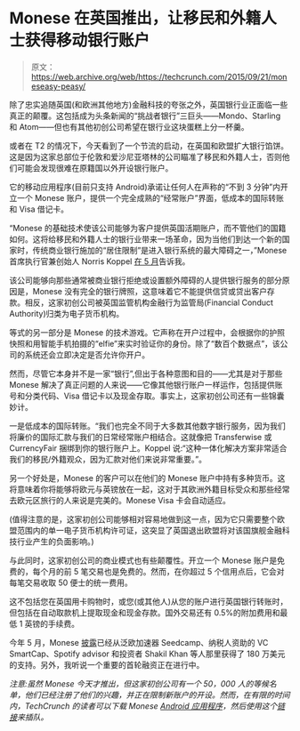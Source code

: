 # Monese 在英国推出，让移民和外籍人士获得移动银行账户 

> 原文：<https://web.archive.org/web/https://techcrunch.com/2015/09/21/moneseasy-peasy/>

除了忠实追随英国(和欧洲其他地方)金融科技的夸张之外，英国银行业正面临一些真正的颠覆。这包括成为头条新闻的“挑战者银行”三巨头——Mondo、Starling 和 Atom——但也有其他初创公司希望在银行业这块蛋糕上分一杯羹。

或者在 T2 的情况下，今天看到了一个节流的启动，在英国和欧盟扩大银行馅饼。这是因为这家总部位于伦敦和爱沙尼亚塔林的公司瞄准了移民和外籍人士，否则他们可能会发现很难在原籍国以外开设银行账户。

它的移动应用程序(目前只支持 Android)承诺让任何人在声称的“不到 3 分钟”内开立一个 Monese 账户，提供一个完全成熟的“经常账户”界面，低成本的国际转账和 Visa 借记卡。

“Monese 的基础技术使该公司能够为客户提供英国活期账户，而不管他们的国籍如何。这将给移民和外籍人士的银行业带来一场革命，因为当他们到达一个新的国家时，传统商业银行施加的“居住限制”是进入银行系统的最大障碍之一，”Monese 首席执行官兼创始人 Norris Koppel [在 5 月](https://web.archive.org/web/20221207111851/https://beta.techcrunch.com/2015/05/27/monese/)告诉我。

该公司能够向那些通常被商业银行拒绝或设置额外障碍的人提供银行服务的部分原因是，Monese 没有完全的银行牌照，这意味着它不能提供信贷或贷出客户存款。相反，这家初创公司被英国监管机构金融行为监管局(Financial Conduct Authority)归类为电子货币机构。

等式的另一部分是 Monese 的技术游戏。它声称在开户过程中，会根据你的护照快照和用智能手机拍摄的“elfie”来实时验证你的身份。除了“数百个数据点”，该公司的系统还会立即决定是否允许你开户。

然而，尽管它本身并不是一家“银行”,但出于各种意图和目的——尤其是对于那些 Monese 解决了真正问题的人来说——它像其他银行账户一样运作，包括提供账号和分类代码、Visa 借记卡以及现金存取。事实上，这家初创公司还有一些锦囊妙计。

一是低成本的国际转账。“我们也完全不同于大多数其他数字银行服务，因为我们将廉价的国际汇款与我们的日常经常账户相结合。这就像把 Transferwise 或 CurrencyFair 捆绑到你的银行账户上。Koppel 说:“这种一体化解决方案非常适合我们的移民/外籍观众，因为汇款对他们来说非常重要。”。

另一个好处是，Monese 的客户可以在他们的 Monese 账户中持有多种货币。这将意味着你将能够将欧元与英镑放在一起，这对于其欧洲外籍目标受众和那些经常去欧元区旅行的人来说是完美的。Monese Visa 卡会自动适应。

(值得注意的是，这家初创公司能够相对容易地做到这一点，因为它只需要整个欧盟范围内的单一电子货币机构许可证，这突显了英国退出欧盟将对该国旗舰金融科技行业产生的负面影响。)

与此同时，这家初创公司的商业模式也有些颠覆性。开立一个 Monese 账户是免费的，每个月的前 5 笔交易也是免费的。然而，在你超过 5 个信用点后，它会对每笔交易收取 50 便士的统一费用。

这不包括您在英国用卡购物时，或您(或其他人)从您的账户进行英国银行转账时，但包括在自动取款机上提取现金和现金存款。国外交易还有 0.5%的附加费用和最低 1 英镑的手续费。

今年 5 月，Monese [披露](https://web.archive.org/web/20221207111851/https://beta.techcrunch.com/2015/05/27/monese/)已经从泛欧加速器 Seedcamp、纳税人资助的 VC SmartCap、Spotify advisor 和投资者 Shakil Khan 等人那里获得了 180 万美元的支持。另外，我听说一个重要的首轮融资正在进行中。

*注意:虽然 Monese 今天才推出，但这家初创公司有一个 50，000 人的等候名单，他们已经注册了他们的兴趣，并正在限制新账户的开设。然而，在有限的时间内，TechCrunch 的读者可以下载 Monese [Android 应用程序](https://web.archive.org/web/20221207111851/https://play.google.com/store/apps/details?id=com.monese.monese.live&hl=en)，然后使用这个[链接](https://web.archive.org/web/20221207111851/https://bnc.lt/techcrunch)来插队。*